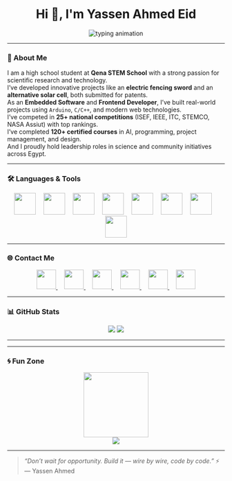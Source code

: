 <h1 align="center">Hi 👋, I'm Yassen Ahmed Eid</h1>

<p align="center">
  <img src="https://readme-typing-svg.herokuapp.com?font=Fira+Code&weight=500&size=22&pause=1000&center=true&vCenter=true&width=600&lines=QSC+S'26+-+Head+RSTC;Arduino+Instructor+%26+Mentor;Embedded+Software+Developer;Frontend+Developer;STEM+Researcher+%26+Maker" alt="typing animation" />
</p>

---

### 🧠 About Me

<p align="left">
I am a high school student at <strong>Qena STEM School</strong> with a strong passion for scientific research and technology.<br>
I’ve developed innovative projects like an <strong>electric fencing sword</strong> and an <strong>alternative solar cell</strong>, both submitted for patents.<br>
As an <strong>Embedded Software</strong> and <strong>Frontend Developer</strong>, I’ve built real-world projects using <code>Arduino</code>, <code>C/C++</code>, and modern web technologies.<br>
I’ve competed in <strong>25+ national competitions</strong> (ISEF, IEEE, ITC, STEMCO, NASA Assiut) with top rankings.<br>
I’ve completed <strong>120+ certified courses</strong> in AI, programming, project management, and design.<br>
And I proudly hold leadership roles in science and community initiatives across Egypt.
</p>

---

### 🛠️ Languages & Tools

<div align="center">
  <img src="https://cdn.jsdelivr.net/gh/devicons/devicon/icons/html5/html5-original.svg" height="50" />
  <img width="10" />
  <img src="https://cdn.jsdelivr.net/gh/devicons/devicon/icons/css3/css3-original.svg" height="50" />
  <img width="10" />
  <img src="https://cdn.jsdelivr.net/gh/devicons/devicon/icons/javascript/javascript-original.svg" height="50" />
  <img width="10" />
  <img src="https://cdn.jsdelivr.net/gh/devicons/devicon/icons/arduino/arduino-original.svg" height="50" />
  <img width="10" />
  <img src="https://cdn.jsdelivr.net/gh/devicons/devicon/icons/cplusplus/cplusplus-original.svg" height="50" />
  <img width="10" />
  <img src="https://cdn.jsdelivr.net/gh/devicons/devicon/icons/c/c-original.svg" height="50" />
  <img width="10" />
  <img src="https://cdn.jsdelivr.net/gh/devicons/devicon/icons/python/python-original.svg" height="50" />
  <img width="10" />
  <img src="https://cdn.jsdelivr.net/gh/devicons/devicon/icons/linux/linux-original.svg" height="50" />
</div>

---

### 🌐 Contact Me

<div align="center">
  <a href="https://www.linkedin.com/in/yassen-ahmed-eid-5b2201280" target="_blank">
    <img src="https://raw.githubusercontent.com/maurodesouza/profile-readme-generator/master/src/assets/icons/social/linkedin/default.svg" width="45" />
  </a>&nbsp;&nbsp;&nbsp;
  <a href="https://wa.me/201278697377" target="_blank">
    <img src="https://raw.githubusercontent.com/maurodesouza/profile-readme-generator/master/src/assets/icons/social/whatsapp/default.svg" width="45" />
  </a>&nbsp;&nbsp;&nbsp;
  <a href="https://www.facebook.com/YaseeenAhmed" target="_blank">
    <img src="https://raw.githubusercontent.com/maurodesouza/profile-readme-generator/master/src/assets/icons/social/facebook/default.svg" width="45" />
  </a>&nbsp;&nbsp;&nbsp;
  <a href="https://www.instagram.com/yaseeen_ahmeed/" target="_blank">
    <img src="https://raw.githubusercontent.com/maurodesouza/profile-readme-generator/master/src/assets/icons/social/instagram/default.svg" width="45" />
  </a>&nbsp;&nbsp;&nbsp;
  <a href="https://discord.com/users/1118903261886418944" target="_blank">
    <img src="https://raw.githubusercontent.com/maurodesouza/profile-readme-generator/master/src/assets/icons/social/discord/default.svg" width="45" />
  </a>&nbsp;&nbsp;&nbsp;
  <a href="mailto:yaso5mimo@gmail.com" target="_blank">
    <img src="https://raw.githubusercontent.com/maurodesouza/profile-readme-generator/master/src/assets/icons/social/gmail/default.svg" width="45" />
  </a>
</div>

---

### 📊 GitHub Stats

<p align="center">
  <img src="https://github-readme-stats.vercel.app/api?username=Yassen-Ahmed-Eid&show_icons=true&theme=tokyonight" />
  <img src="https://github-readme-streak-stats.herokuapp.com/?user=Yassen-Ahmed-Eid&theme=tokyonight" />
</p>

---

---

### 🌀 Fun Zone

<p align="center">
  <img src="https://raw.githubusercontent.com/YOUR_USERNAME/YOUR_USERNAME/main/assets/blue-pikachu.gif" width="150">
  <br>
  <img src="https://visitor-badge.laobi.icu/badge?page_id=YOUR_USERNAME.YOUR_USERNAME&color=0fa4f7" />
</p>

---

> *“Don’t wait for opportunity. Build it — wire by wire, code by code.”* ⚡  
> — Yassen Ahmed
